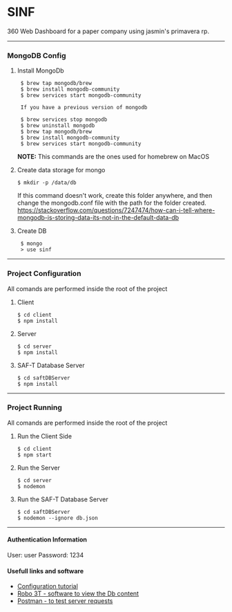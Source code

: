 # SINF 

360 Web Dashboard for a paper company using jasmin's primavera rp.

---
### MongoDB Config

1. Install MongoDb
   
   ```
    $ brew tap mongodb/brew
    $ brew install mongodb-community
    $ brew services start mongodb-community
    
    If you have a previous version of mongodb
    
    $ brew services stop mongodb
    $ brew uninstall mongodb
    $ brew tap mongodb/brew
    $ brew install mongodb-community
    $ brew services start mongodb-community
   ```
   **NOTE:** This commands are the ones used for homebrew on MacOS

2. Create data storage for mongo
    ```
    $ mkdir -p /data/db
    ```
    If this command doesn't work, create this folder anywhere, and then change the mongodb.conf file with the path for the folder created. 
    https://stackoverflow.com/questions/7247474/how-can-i-tell-where-mongodb-is-storing-data-its-not-in-the-default-data-db

3. Create DB
   ```
    $ mongo
    > use sinf
    ```
---
### Project Configuration
All comands are performed inside the root of the project
1. Client
    ```
   $ cd client
   $ npm install
    ```
2. Server 
    ```
    $ cd server
    $ npm install
    ```
2. SAF-T Database Server
    ```
    $ cd saftDBServer
   $ npm install
    ```
---
### Project Running
All comands are performed inside the root of the project
1. Run the Client Side 
    ```
   $ cd client
   $ npm start
    ```
2. Run the Server
    ```
    $ cd server
    $ nodemon
    ```
2. Run the SAF-T Database Server
     ```
    $ cd saftDBServer
   $ nodemon --ignore db.json
    ```
---
#### Authentication Information 

User: user
Password: 1234

#### Usefull links and software
- [Configuration tutorial](https://medium.com/swlh/how-to-create-your-first-mern-mongodb-express-js-react-js-and-node-js-stack-7e8b20463e66)
- [Robo 3T - software to view the Db content](https://robomongo.org)
- [Postman - to test server requests](https://www.postman.com)
